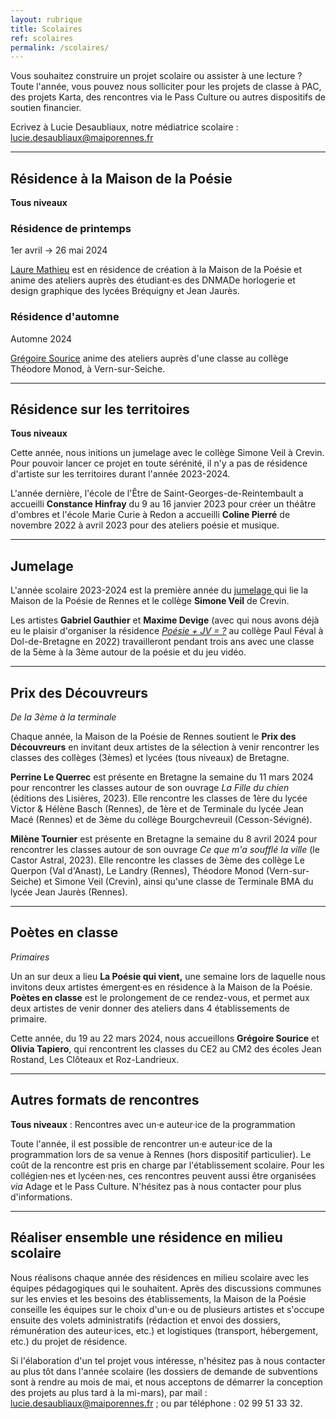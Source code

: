 ```yaml
---
layout: rubrique
title: Scolaires
ref: scolaires
permalink: /scolaires/
---
```

Vous souhaitez construire un projet scolaire ou assister à une lecture ? Toute l'année, vous pouvez nous solliciter pour les projets de classe à PAC, des projets Karta, des rencontres via le Pass Culture ou autres dispositifs de soutien financier.

Ecrivez à Lucie Desaubliaux, notre médiatrice scolaire : lucie.desaubliaux@maiporennes.fr

- - -

## Résidence à la Maison de la Poésie

**Tous niveaux**

### Résidence de printemps

1er avril → 26 mai 2024

[Laure Mathieu](https://maiporennes.fr/residence/2024/04/23/r-sidence-de-printemps) est en résidence de création à la Maison de la Poésie et anime des ateliers auprès des étudiant·es des DNMADe horlogerie et design graphique des lycées Bréquigny et Jean Jaurès.

### Résidence d'automne

Automne 2024

[](https://maiporennes.fr/residence/2024/04/23/r-sidence-dautomne)[Grégoire Sourice](https://maiporennes.fr/residence/2024/01/10/r-sidence-de-printemps) anime des ateliers auprès d'une classe au collège Théodore Monod, à Vern-sur-Seiche.

- - -

## Résidence sur les territoires

**Tous niveaux**

Cette année, nous initions un jumelage avec le collège Simone Veil à Crevin. Pour pouvoir lancer ce projet en toute sérénité, il n'y a pas de résidence d'artiste sur les territoires durant l'année 2023-2024.

L'année dernière, l'école de l'Être de Saint-Georges-de-Reintembault a accueilli **Constance Hinfray** du 9 au 16 janvier 2023 pour créer un théâtre d'ombres et l'école Marie Curie à Redon a accueilli **Coline Pierré** de novembre 2022 à avril 2023 pour des ateliers poésie et musique.

- - -

## Jumelage

L'année scolaire 2023-2024 est la première année du [jumelage ](https://maiporennes.fr/residence_scolaire/2023/09/04/jumelage)qui lie la Maison de la Poésie de Rennes et le collège **Simone Veil** de Crevin.

Les artistes **Gabriel Gauthier** et **Maxime Devige** (avec qui nous avons déjà eu le plaisir d'organiser la résidence *[Poésie + JV = ?](https://maiporennes.fr/residence_scolaire/2022/08/31/r-sidence-po-sie-jeu-vid-o.html)* au collège Paul Féval à Dol-de-Bretagne en 2022) travailleront pendant trois ans avec une classe de la 5ème à la 3ème autour de la poésie et du jeu vidéo.

- - -

## Prix des Découvreurs

*De la 3ème à la terminale*

Chaque année, la Maison de la Poésie de Rennes soutient le **Prix des Découvreurs** en invitant deux artistes de la sélection à venir rencontrer les classes des collèges (3èmes) et lycées (tous niveaux) de Bretagne.

**Perrine Le Querrec** est présente en Bretagne la semaine du 11 mars 2024 pour rencontrer les classes  autour de son ouvrage *La Fille du chien* (éditions des Lisières, 2023). Elle rencontre les classes de 1ère du lycée Victor & Hélène Basch (Rennes), de 1ère et de Terminale du lycée Jean Macé (Rennes) et de 3ème du collège Bourgchevreuil (Cesson-Sévigné).

**Milène Tournier** est présente en Bretagne la semaine du 8 avril 2024 pour rencontrer les classes autour de son ouvrage *Ce que m'a soufflé la ville* (le Castor Astral, 2023). Elle rencontre les classes de 3ème des collège Le Querpon (Val d'Anast), Le Landry (Rennes), Théodore Monod (Vern-sur-Seiche) et Simone Veil (Crevin), ainsi qu'une classe de Terminale BMA du lycée Jean Jaurès (Rennes).

- - -

## Poètes en classe

*Primaires*

Un an sur deux a lieu **La Poésie qui vient,** une semaine lors de laquelle nous invitons deux artistes émergent·es en résidence à la Maison de la Poésie. **Poètes en classe** est le prolongement de ce rendez-vous, et permet aux deux artistes de venir donner des ateliers dans 4 établissements de primaire.

Cette année, du 19 au 22 mars 2024, nous accueillons **Grégoire Sourice** et **Olivia Tapiero**, qui rencontrent les classes du CE2 au CM2 des écoles Jean Rostand, Les Clôteaux et Roz-Landrieux.

- - -

## Autres formats de rencontres

**Tous niveaux** : Rencontres avec un·e auteur·ice de la programmation

Toute l'année, il est possible de rencontrer un·e auteur·ice de la programmation lors de sa venue à Rennes (hors dispositif particulier). Le coût de la rencontre est pris en charge par l'établissement scolaire. Pour les collégien·nes et lycéen·nes, ces rencontres peuvent aussi être organisées *via* Adage et le Pass Culture. N'hésitez pas à nous contacter pour plus d'informations.

- - -

## Réaliser ensemble une résidence en milieu scolaire

Nous réalisons chaque année des résidences en milieu scolaire avec les équipes pédagogiques qui le souhaitent. Après des discussions communes sur les envies et les besoins des établissements, la Maison de la Poésie conseille les équipes sur le choix d'un·e ou de plusieurs artistes et s'occupe ensuite des volets administratifs (rédaction et envoi des dossiers, rémunération des auteur·ices, etc.) et logistiques (transport, hébergement, etc.) du projet de résidence.

Si l'élaboration d'un tel projet vous intéresse, n'hésitez pas à nous contacter au plus tôt dans l'année scolaire (les dossiers de demande de subventions sont à rendre au mois de mai, et nous acceptons de démarrer la conception des projets au plus tard à la mi-mars), par mail : lucie.desaubliaux@maiporennes.fr ; ou par téléphone : 02 99 51 33 32.